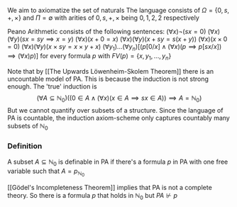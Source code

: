 We aim to axiomatize the set of naturals 
The language consists of $\Omega=\{ 0,s,+,\times \}$ and $\Pi=\emptyset$
with arities of $0,s,+,\times$ being $0,1,2,2$ respectively

Peano Arithmetic consists of the following sentences:
$(\forall x)\neg(sx=0)$
$(\forall x)(\forall y)(sx=sy\implies x=y)$
$(\forall x)(x+0=x)$
$(\forall x)(\forall y)(x+sy=s(x+y))$
$(\forall x)(x\times 0=0)$
$(\forall x)(\forall y)(x\times sy=x\times y+x)$
$(\forall y_{1})\dots(\forall y_{n})[(p[0/x]\land(\forall x)(p\implies p[sx /x])\implies(\forall x)p)]$
for every formula $p$ with $FV(p)=\{x,y_{1},\dots,y_{n}\}$

Note that by [[The Upwards Löwenheim-Skolem Theorem]] there is an uncountable model of PA.
This is because the induction is not strong enough. 
The 'true' induction is
$$
(\forall A\subseteq \mathbb{N}_{0})((0\in A\land(\forall x)(x\in A\implies sx\in A))\implies A=\mathbb{N}_{0})
$$
But we cannot quantify over subsets of a structure.
Since the language of PA is countable, the induction axiom-scheme only captures countably many subsets of $\mathbb{N}_{0}$

### Definition
A subset $A\subseteq \mathbb{N}_{0}$ is definable in PA if there's a formula $p$ in PA with one free variable such that $A=p_{\mathbb{N}_{0}}$

[[Gödel's Incompleteness Theorem]] implies that PA is not a complete theory. So there is a formula $p$ that holds in $\mathbb{N}_{0}$ but $PA\not\vdash p$
